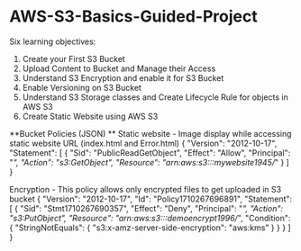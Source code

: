 # AWS-S3-Basics-Guided-Project

Six learning objectives: 
1. Create your First S3 Bucket
2. Upload Content to Bucket and Manage their Access
3. Understand S3 Encryption and enable it for S3 Bucket
4. Enable Versioning on S3 Bucket
5. Understand S3 Storage classes and Create Lifecycle Rule for objects in AWS S3
6. Create Static Website using AWS S3


**Bucket Policies (JSON)
**
Static website - Image display while accessing static website URL (index.html and Error.html)
{
    "Version": "2012-10-17",
    "Statement": [
        {
            "Sid": "PublicReadGetObject",
            "Effect": "Allow",
            "Principal": "*",
            "Action": "s3:GetObject",
            "Resource": "arn:aws:s3:::mywebsite1945/*"
        }
    ]
}




Encryption - This policy allows only encrypted files to get uploaded in S3 bucket 
{
    "Version": "2012-10-17",
    "Id": "Policy1710267696891",
    "Statement": [
        {
            "Sid": "Stmt1710267690357",
            "Effect": "Deny",
            "Principal": "*",
            "Action": "s3:PutObject",
            "Resource": "arn:aws:s3:::demoencrypt1996/*",
            "Condition": {
                "StringNotEquals": {
                    "s3:x-amz-server-side-encryption": "aws:kms"
                }
            }
        }
    ]
}
